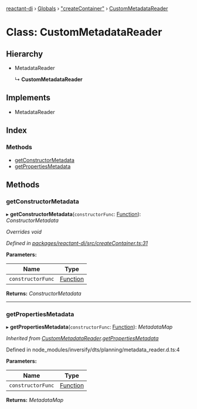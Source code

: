 [reactant-di](../README.md) › [Globals](../globals.md) › ["createContainer"](../modules/_createcontainer_.md) › [CustomMetadataReader](_createcontainer_.custommetadatareader.md)

# Class: CustomMetadataReader

## Hierarchy

* MetadataReader

  ↳ **CustomMetadataReader**

## Implements

* MetadataReader

## Index

### Methods

* [getConstructorMetadata](_createcontainer_.custommetadatareader.md#getconstructormetadata)
* [getPropertiesMetadata](_createcontainer_.custommetadatareader.md#getpropertiesmetadata)

## Methods

###  getConstructorMetadata

▸ **getConstructorMetadata**(`constructorFunc`: [Function](../interfaces/_interfaces_.module.md#function)): *ConstructorMetadata*

*Overrides void*

*Defined in [packages/reactant-di/src/createContainer.ts:31](https://github.com/unadlib/reactant/blob/ecdc150/packages/reactant-di/src/createContainer.ts#L31)*

**Parameters:**

Name | Type |
------ | ------ |
`constructorFunc` | [Function](../interfaces/_interfaces_.module.md#function) |

**Returns:** *ConstructorMetadata*

___

###  getPropertiesMetadata

▸ **getPropertiesMetadata**(`constructorFunc`: [Function](../interfaces/_interfaces_.module.md#function)): *MetadataMap*

*Inherited from [CustomMetadataReader](_createcontainer_.custommetadatareader.md).[getPropertiesMetadata](_createcontainer_.custommetadatareader.md#getpropertiesmetadata)*

Defined in node_modules/inversify/dts/planning/metadata_reader.d.ts:4

**Parameters:**

Name | Type |
------ | ------ |
`constructorFunc` | [Function](../interfaces/_interfaces_.module.md#function) |

**Returns:** *MetadataMap*
